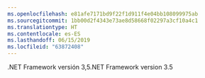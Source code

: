 ```yaml
---
ms.openlocfilehash: e81afe7171bd9f22f1d911f4e04bb108099975ab
ms.sourcegitcommit: 1bb00d2f4343e73ae8d58668f02297a3cf10a4c1
ms.translationtype: HT
ms.contentlocale: es-ES
ms.lasthandoff: 06/15/2019
ms.locfileid: "63872408"
---
```

<span data-ttu-id="74cc7-101">.NET Framework versión 3,5</span><span class="sxs-lookup"><span data-stu-id="74cc7-101">.NET Framework version 3.5</span></span>
